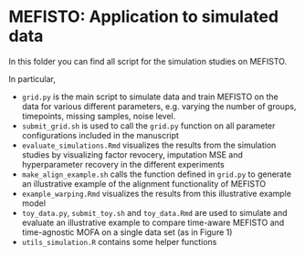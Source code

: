# MEFISTO: Application to simulated data


In this folder you can find all script for the simulation studies on MEFISTO.

In particular,

* `grid.py` is the main script to simulate data and train MEFISTO on the data for various different parameters, e.g. varying the number of groups, timepoints, missing samples, noise level.
* `submit_grid.sh` is used to call the `grid.py` function on all parameter configurations included in the manuscript
* `evaluate_simulations.Rmd` visualizes the results from the simulation studies by visualizing factor revocery, imputation MSE and hyperparameter recovery in the different experiments
* `make_align_example.sh` calls the function defined in `grid.py` to generate an illustrative example of the alignment functionality of MEFISTO
* `example_warping.Rmd` visualizes the results from this illustrative example model
* `toy_data.py`, `submit_toy.sh` and `toy_data.Rmd` are used to simulate and evaluate an illustrative example to compare time-aware MEFISTO and time-agnostic MOFA on a single data set (as in Figure 1)
* `utils_simulation.R` contains some helper functions
